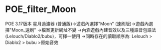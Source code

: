 # POE_filter_Moon
POE 3.17版本 星月過濾器
(普通版)→遊戲內選擇"Moon"
(速刷版)→遊戲內選擇"Moon_速刷"
→檔案更新網址不變
→內涵遊戲內建音效以及三種語音包語法(Lelouch/Diablo2/bubu)，可擇一使用
→同時存在的讀取順序為: Lelouch > Diablo2 > bubu >原始音效 

